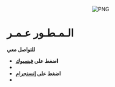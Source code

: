 
<p align="center">
    <img align="center" alt="PNG" src="https://i.imgur.com/Gvp4imE.jpeg" />
</p> 
<h1>الـمـطـور عـمـر</h1>



**للتواصل معي**


-  **اضغط على [فيسبوك](https://www.facebook.com/100078235290006?mibextid=ZbWKwL)**
-  
-  **اضغط على [إنستجرام](https://www.instagram.com/arrogant3j?igsh=eG0wY3VqOWVjMjYy)**
-  
